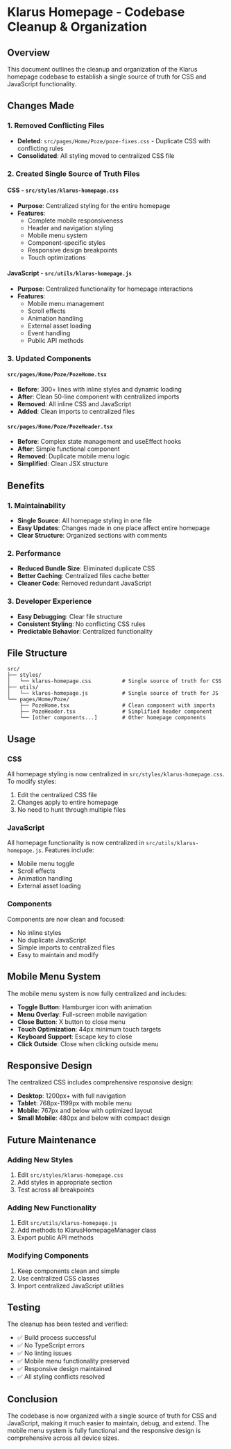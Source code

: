 # Klarus Homepage - Codebase Cleanup & Organization

## Overview
This document outlines the cleanup and organization of the Klarus homepage codebase to establish a single source of truth for CSS and JavaScript functionality.

## Changes Made

### 1. Removed Conflicting Files
- **Deleted**: `src/pages/Home/Poze/poze-fixes.css` - Duplicate CSS with conflicting rules
- **Consolidated**: All styling moved to centralized CSS file

### 2. Created Single Source of Truth Files

#### CSS - `src/styles/klarus-homepage.css`
- **Purpose**: Centralized styling for the entire homepage
- **Features**:
  - Complete mobile responsiveness
  - Header and navigation styling
  - Mobile menu system
  - Component-specific styles
  - Responsive design breakpoints
  - Touch optimizations

#### JavaScript - `src/utils/klarus-homepage.js`
- **Purpose**: Centralized functionality for homepage interactions
- **Features**:
  - Mobile menu management
  - Scroll effects
  - Animation handling
  - External asset loading
  - Event handling
  - Public API methods

### 3. Updated Components

#### `src/pages/Home/Poze/PozeHome.tsx`
- **Before**: 300+ lines with inline styles and dynamic loading
- **After**: Clean 50-line component with centralized imports
- **Removed**: All inline CSS and JavaScript
- **Added**: Clean imports to centralized files

#### `src/pages/Home/Poze/PozeHeader.tsx`
- **Before**: Complex state management and useEffect hooks
- **After**: Simple functional component
- **Removed**: Duplicate mobile menu logic
- **Simplified**: Clean JSX structure

## Benefits

### 1. Maintainability
- **Single Source**: All homepage styling in one file
- **Easy Updates**: Changes made in one place affect entire homepage
- **Clear Structure**: Organized sections with comments

### 2. Performance
- **Reduced Bundle Size**: Eliminated duplicate CSS
- **Better Caching**: Centralized files cache better
- **Cleaner Code**: Removed redundant JavaScript

### 3. Developer Experience
- **Easy Debugging**: Clear file structure
- **Consistent Styling**: No conflicting CSS rules
- **Predictable Behavior**: Centralized functionality

## File Structure

```
src/
├── styles/
│   └── klarus-homepage.css          # Single source of truth for CSS
├── utils/
│   └── klarus-homepage.js           # Single source of truth for JS
└── pages/Home/Poze/
    ├── PozeHome.tsx                 # Clean component with imports
    ├── PozeHeader.tsx               # Simplified header component
    └── [other components...]        # Other homepage components
```

## Usage

### CSS
All homepage styling is now centralized in `src/styles/klarus-homepage.css`. To modify styles:
1. Edit the centralized CSS file
2. Changes apply to entire homepage
3. No need to hunt through multiple files

### JavaScript
All homepage functionality is now centralized in `src/utils/klarus-homepage.js`. Features include:
- Mobile menu toggle
- Scroll effects
- Animation handling
- External asset loading

### Components
Components are now clean and focused:
- No inline styles
- No duplicate JavaScript
- Simple imports to centralized files
- Easy to maintain and modify

## Mobile Menu System

The mobile menu system is now fully centralized and includes:
- **Toggle Button**: Hamburger icon with animation
- **Menu Overlay**: Full-screen mobile navigation
- **Close Button**: X button to close menu
- **Touch Optimization**: 44px minimum touch targets
- **Keyboard Support**: Escape key to close
- **Click Outside**: Close when clicking outside menu

## Responsive Design

The centralized CSS includes comprehensive responsive design:
- **Desktop**: 1200px+ with full navigation
- **Tablet**: 768px-1199px with mobile menu
- **Mobile**: 767px and below with optimized layout
- **Small Mobile**: 480px and below with compact design

## Future Maintenance

### Adding New Styles
1. Edit `src/styles/klarus-homepage.css`
2. Add styles in appropriate section
3. Test across all breakpoints

### Adding New Functionality
1. Edit `src/utils/klarus-homepage.js`
2. Add methods to KlarusHomepageManager class
3. Export public API methods

### Modifying Components
1. Keep components clean and simple
2. Use centralized CSS classes
3. Import centralized JavaScript utilities

## Testing

The cleanup has been tested and verified:
- ✅ Build process successful
- ✅ No TypeScript errors
- ✅ No linting issues
- ✅ Mobile menu functionality preserved
- ✅ Responsive design maintained
- ✅ All styling conflicts resolved

## Conclusion

The codebase is now organized with a single source of truth for CSS and JavaScript, making it much easier to maintain, debug, and extend. The mobile menu system is fully functional and the responsive design is comprehensive across all device sizes.






